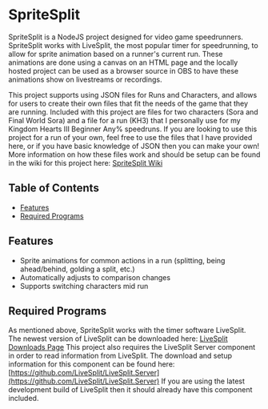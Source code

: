 # SpriteSplit
SpriteSplit is a NodeJS project designed for video game speedrunners. SpriteSplit works with LiveSplit, the most popular timer for speedrunning, to allow for sprite animation based on a runner's current run. These animations are done using a canvas on an HTML page and the locally hosted project can be used as a browser source in OBS to have these animations show on livestreams or recordings.

This project supports using JSON files for Runs and Characters, and allows for users to create their own files that fit the needs of the game that they are running. Included with this project are files for two characters (Sora and Final World Sora) and a file for a run (KH3) that I personally use for my Kingdom Hearts III Beginner Any% speedruns. If you are looking to use this project for a run of your own, feel free to use the files that I have provided here, or if you have basic knowledge of JSON then you can make your own! More information on how these files work and should be setup can be found in the wiki for this project here: [SpriteSplit Wiki](https://github.com/KiernanBrown/SpriteSplit/wiki)

## Table of Contents
* [Features](#features)
* [Required Programs](#programs)

## Features <a name="features"></a>
* Sprite animations for common actions in a run (splitting, being ahead/behind, golding a split, etc.)
* Automatically adjusts to comparison changes
* Supports switching characters mid run

## Required Programs <a name="programs"></a>
As mentioned above, SpriteSplit works with the timer software LiveSplit. The newest version of LiveSplit can be downloaded here: [LiveSplit Downloads Page](https://livesplit.org/downloads/)
This project also requires the LiveSplit Server component in order to read information from LiveSplit. The download and setup information for this component can be found here: [https://github.com/LiveSplit/LiveSplit.Server](https://github.com/LiveSplit/LiveSplit.Server) If you are using the latest development build of LiveSplit then it should already have this component included.
